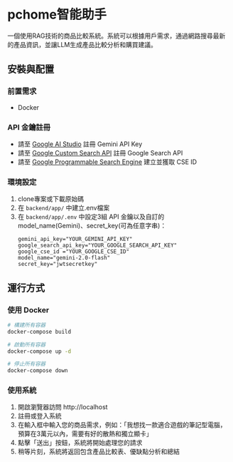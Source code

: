 # pchome智能助手

一個使用RAG技術的商品比較系統。系統可以根據用戶需求，通過網路搜尋最新的產品資訊，並讓LLM生成產品比較分析和購買建議。

## 安裝與配置

### 前置需求
- Docker 

### API 金鑰註冊
- 請至 [Google AI Studio](https://aistudio.google.com/apikey) 註冊 Gemini API Key
- 請至 [Google Custom Search API](https://developers.google.com/custom-search/v1/overview?hl=zh-tw) 註冊 Google Search API
- 請至 [Google Programmable Search Engine](https://programmablesearchengine.google.com/controlpanel/create) 建立並獲取 CSE ID

### 環境設定
1. clone專案或下載原始碼
2. 在 `backend/app/` 中建立.env檔案
3. 在 `backend/app/.env` 中設定3組 API 金鑰以及自訂的model_name(Gemini)、secret_key(可為任意字串)：
   ```
   gemini_api_key="YOUR_GEMINI_API_KEY" 
   google_search_api_key="YOUR_GOOGLE_SEARCH_API_KEY"
   google_cse_id ="YOUR_GOOGLE_CSE_ID"
   model_name="gemini-2.0-flash"
   secret_key="jwtsecretkey"
   ```

## 運行方式

### 使用 Docker
```bash
# 構建所有容器
docker-compose build

# 啟動所有容器
docker-compose up -d

# 停止所有容器
docker-compose down

```

### 使用系統
1. 開啟瀏覽器訪問 http://localhost
2. 註冊或登入系統
3. 在輸入框中輸入您的商品需求，例如：「我想找一款適合遊戲的筆記型電腦，預算在3萬元以內，需要有好的散熱和獨立顯卡」
4. 點擊「送出」按鈕，系統將開始處理您的請求
5. 稍等片刻，系統將返回包含產品比較表、優缺點分析和總結


